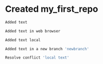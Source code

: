 # Created my_first_repo

```sh  
Added text
```  

```sh
Added text in web browser
```

```sh  
Added text local
```  

```sh  
Added text in a new branch 'newbranch'
```  

```sh  
Resolve conflict 'local text'
```  
